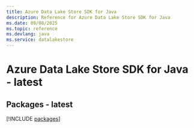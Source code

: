 ```yaml
---
title: Azure Data Lake Store SDK for Java
description: Reference for Azure Data Lake Store SDK for Java
ms.date: 09/08/2025
ms.topic: reference
ms.devlang: java
ms.service: datalakestore
---
```

# Azure Data Lake Store SDK for Java - latest
## Packages - latest
[!INCLUDE [packages](data-lake-store-index.md)]